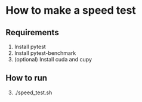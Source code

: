 # How to make a speed test

## Requirements

1. Install pytest
2. Install pytest-benchmark
3. (optional) Install cuda and cupy

## How to run
3. ./speed_test.sh
